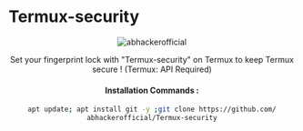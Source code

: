 # Termux-security

<center>

![abhackerofficial](https://socialify.git.ci/athul/waka-readms/png?description=1&forks=1&issues=0&pulls=0)

Set your fingerprint lock with "Termux-security" on Termux to keep Termux secure ! (Termux: API Required)

#### Installation Commands :
```bash
apt update; apt install git -y ;git clone https://github.com/
abhackerofficial/Termux-security
```
